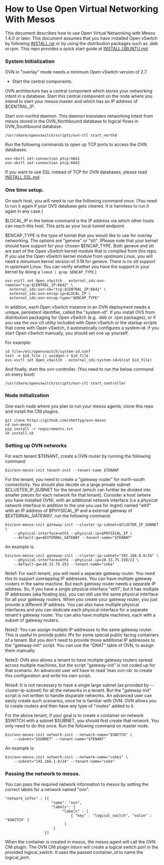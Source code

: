 # How to Use Open Virtual Networking With Mesos

This document describes how to use Open Virtual Networking with Mesos
1.4.0 or later.  This document assumes that you have installed Open
vSwitch by following [INSTALL.rst] or by using the distribution packages
such as .deb or.rpm.  This repo provides a quick start guide at
[INSTALL.UBUNTU.md]

### System Initialization

OVN in "overlay" mode needs a minimum Open vSwitch version of 2.7.

* Start the central components.

OVN architecture has a central component which stores your networking intent
in a database.  Start this central component on the node where you intend to
start your mesos master and which has an IP address of $CENTRAL_IP.

Start ovn-northd daemon.  This daemon translates networking intent from mesos
stored in the OVN_Northbound database to logical flows in OVN_Southbound
database.

```
/usr/share/openvswitch/scripts/ovn-ctl start_northd
```

Run the following commands to open up TCP ports to access the OVN databases.

```
ovn-nbctl set-connection ptcp:6641
ovn-sbctl set-connection ptcp:6642
```

If you want to use SSL instead of TCP for OVN databases, please read
[INSTALL.SSL.md].

### One time setup.

On each host, you will need to run the following command once.  (You need to
run it again if your OVS database gets cleared.  It is harmless to run it
again in any case.)

$LOCAL_IP in the below command is the IP address via which other hosts can
reach this host.  This acts as your local tunnel endpoint.

$ENCAP_TYPE is the type of tunnel that you would like to use for overlay
networking.  The options are "geneve" or "stt".  (Please note that your kernel
should have support for your chosen $ENCAP_TYPE.  Both geneve and stt are part
of the Open vSwitch kernel module that is compiled from this repo.  If you use
the Open vSwitch kernel module from upstream Linux, you will need a minumum
kernel version of 3.18 for geneve.  There is no stt support in upstream Linux.
You can verify whether you have the support in your kernel by doing a `lsmod |
grep $ENCAP_TYPE`.)

```
ovs-vsctl set Open_vSwitch . external_ids:ovn-remote="tcp:$CENTRAL_IP:6642" \
  external_ids:ovn-nb="tcp:$CENTRAL_IP:6641" \
  external_ids:ovn-encap-ip=$LOCAL_IP \
  external_ids:ovn-encap-type="$ENCAP_TYPE"
```

In addition, each Open vSwitch instance in an OVN deployment needs a unique,
persistent identifier, called the "system-id".  If you install OVS from
distribution packaging for Open vSwitch (e.g. .deb or .rpm packages), or if
you use the ovs-ctl utility included with Open vSwitch or the startup
scripts that come with Open vSwitch, it automatically configures a system-id.
If you start Open vSwitch manually, you should set one up yourself.

For example:

```
id_file=/etc/openvswitch/system-id.conf
test -e $id_file || uuidgen > $id_file
ovs-vsctl set Open_vSwitch . external_ids:system-id=$(cat $id_file)
```

And finally, start the ovn-controller.  (You need to run the below command on
every boot)

```
/usr/share/openvswitch/scripts/ovn-ctl start_controller
```

### Node initialization

One each node where you plan to run your mesos agents, clone this repo and
install the CNI plugins.

```
git clone https://github.com/shettyg/ovn-mesos
cd ovn-mesos
pip install -r requirements.txt
sh install.sh
```

### Setting up OVN networks

For each tenant $TENANT, create a OVN router by running the following
command

```
bin/ovn-mesos-init tenant-init --tenant-name $TENANT
```

For the tenant, you need to create a "gateway router" for north-south
connectivity.  You should also decide on a large private subnet
$CLUSTER_IP_SUBNET for the tenant (which can further be divided into smaller
pieces for each network for that tenant).  Consider a host (where you have
installed OVN), with an additional network interface (i.e a physical network
interface in addition to the one you use for mgmt) named "eth1" with an IP
address of $PHYSICAL_IP and a external gateway of $EXTERNAL_GATEWAY, run the
following command.

```
bin/ovn-mesos-init gateway-init --cluster-ip-subnet=$CLUSTER_IP_SUBNET \
    --physical-interface=eth1 --physical-ip=$PHYSICAL_IP \
    --default-gw=$EXTERNAL_GATEWAY --tenant-name="$TENANT"
```

An example is:

```
bin/ovn-mesos-init gateway-init --cluster-ip-subnet="192.168.0.0/16" \
    --physical-interface=eth1 --physical-ip=10.33.75.150/22 \
    --default-gw=10.33.75.253 --tenant-name="coke"
```

Note1: For each tenant, you will need a separate gateway router.  You need this
to support overlapping IP addresses. You can have multiple gateway routers
in the same machine.  But each gateway router needs a separate IP address.
So, if you have a single physical interface "eth1", but it has multiple
IP addresses (aka floating ips), you can still use the same physical interface
for all your gateway routers.  When you create your gateway router, you just
provide a different IP address. You can also have multiple physical interfaces
and you can dedicate each physical interface for a separate tenant's gateway
router.  You can also have multiple machines, each with a subset of
gateway routers.

Note2: You can assign multiple IP addresses to the same gateway router.
This is useful to provide public IPs for some special public facing
containers of a tenant. But you don't need to provide those additional
IP addresses to the "gateway-init" script.  You can use the "DNAT"
table of OVN, to assign them manually.

Note3: OVN also allows a tenant to have multiple gateway routers spread
across multiple machines, but the script "gateway-init" is not coded up for
that scenario.  An advanced user will have to read 'man ovn-nb' to create this
configuration and write his own script.

Note4: It is not necessary to have a single large subnet (as provided by
--cluster-ip-subnet) for all the networks in a tenant. But the "gateway-init"
script is not written to handle disparate networks. An advanced user can
easily create such scenarios, once he is familiar with OVN.  OVN  allows
you to create routers and then have any type of "routes" added to it.

For the above tenant, if your goal is to create a container on network
$SWITCH with a subnet $SUBNET, you should first create that network.
You only need to do this once.  Run the following command on master node.

```
bin/ovn-mesos-init network-init --network-name="$SWITCH" \
    --subnet="$SUBNET" --tenant-name="$TENANT"
```

An example is:

```
bin/ovn-mesos-init network-init --network-name="coke1" \
    --subnet="192.168.1.0/24" --tenant-name="coke"
```

### Passing the network to mesos.

You can pass the required network information to mesos by setting the correct
labels for a network named "ovn".

```
"network_infos" : [{
                     "name": "ovn",
                     "labels": {
                          "labels" : [
                              { "key" : "logical_switch", "value" : "$SWITCH" }
                           ]
                      }
                  }]
```

When the container is created in mesos, the mesos agent will call the
OVN CNI plugin. The OVN CNI plugin inturn will create a logical switch
port in the provided logical_switch.  It uses the passed container_id to
name the logical_port.

[INSTALL.rst]: http://docs.openvswitch.org/en/latest/intro/install
[INSTALL.UBUNTU.md]: docs/INSTALL.UBUNTU.md
[INSTALL.SSL.md]: docs/INSTALL.SSL.md
